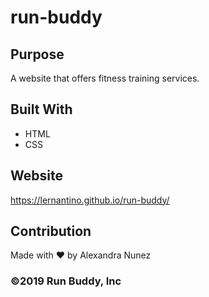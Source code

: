 # run-buddy

## Purpose 
A website that offers fitness training services.

## Built With
* HTML
* CSS

## Website 
https://lernantino.github.io/run-buddy/

## Contribution
Made with ♥️ by Alexandra Nunez

### ©️2019 Run Buddy, Inc
